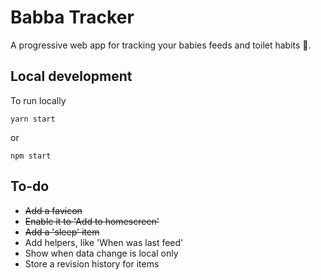 # Babba Tracker

A progressive web app for tracking your babies feeds and toilet habits 💩.

## Local development

To run locally

```
yarn start
```

or

```
npm start
```

## To-do

- ~~Add a favicon~~
- ~~Enable it to 'Add to homescreen'~~
- ~~Add a 'sleep' item~~
- Add helpers, like 'When was last feed'
- Show when data change is local only 
- Store a revision history for items
